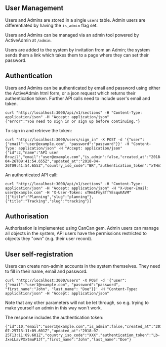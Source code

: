 ## User Management

Users and Admins are stored in a single `users` table. Admin users are differentiated by having the `is_admin` flag set.

Users and Admins can be managed via an admin tool powered by ActiveAdmin at `/admin`.

Users are added to the system by invitation from an Admin; the system sends them a link which takes them to a page where they can set their password.

## Authentication

Users and Admins can be authenticated by email and password using either the ActiveAdmin html form, or a json request which returns their authentication token. Further API calls need to include user's email and token.

```
curl "http://localhost:3000/api/v1/sections" -H "Content-Type: application/json" -H "Accept: application/json"
{"error":"You need to sign in or sign up before continuing."}
```

To sign in and retrieve the token:

```
curl "http://localhost:3000/users/sign_in" -X POST -d '{"user": {"email":"user@example.com", "password":"password"}}' -H "Content-Type: application/json" -H "Accept: application/json"
{"id":2,"name":"API user Brazil","email":"user@example.com","is_admin":false,"created_at":"2018-04-26T09:41:54.655Z","updated_at":"2018-04-26T09:41:54.655Z","country_iso_code":"BR","authentication_token":"xTHm1Fmy8ffYEsquKAVM"}
```

An authenticated API call:

```
curl "http://localhost:3000/api/v1/sections" -H "Content-Type: application/json" -H "Accept: application/json" -H "X-User-Email: user@example.com" -H "X-User-Token: xTHm1Fmy8ffYEsquKAVM"
[{"title":"Planning","slug":"planning"},{"title":"Tracking","slug":"tracking"}]
```

## Authorisation

Authorisation is implemented using CanCan gem. Admin users can manage all objects in the system, API users have the permissions restricted to objects they "own" (e.g. their user record).

## User self-registration

Users can create non-admin accounts in the system themselves. They need to fill in their name, email and password.

```
curl "http://localhost:3000/users" -X POST -d '{"user": {"email":"user1@example.com", "password":"password", "first_name":"John", "last_name": "Doe"}}' -H "Content-Type: application/json" -H "Accept: application/json"
```

Note that any other parameters will not be let through, so e.g. trying to make yourself an admin in this way won't work.

The response includes the authentication token:

```
{"id":10,"email":"user1@example.com","is_admin":false,"created_at":"2018-07-25T13:11:09.601Z","updated_at":"2018-07-25T13:11:09.601Z","country_iso_code":"XXX","authentication_token":"Lb-JxeLLavPXxtmuP1Jf","first_name":"John","last_name":"Doe"}
```

